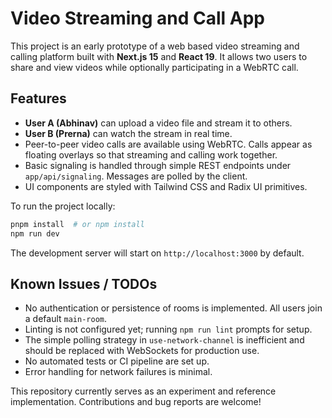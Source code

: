# Video Streaming and Call App

This project is an early prototype of a web based video streaming and calling platform built with **Next.js 15** and **React 19**. It allows two users to share and view videos while optionally participating in a WebRTC call.

## Features

- **User A (Abhinav)** can upload a video file and stream it to others.
- **User B (Prerna)** can watch the stream in real time.
- Peer-to-peer video calls are available using WebRTC. Calls appear as floating overlays so that streaming and calling work together.
- Basic signaling is handled through simple REST endpoints under `app/api/signaling`. Messages are polled by the client.
- UI components are styled with Tailwind CSS and Radix UI primitives.

To run the project locally:

```bash
pnpm install  # or npm install
npm run dev
```

The development server will start on `http://localhost:3000` by default.

## Known Issues / TODOs

- No authentication or persistence of rooms is implemented. All users join a default `main-room`.
- Linting is not configured yet; running `npm run lint` prompts for setup.
- The simple polling strategy in `use-network-channel` is inefficient and should be replaced with WebSockets for production use.
- No automated tests or CI pipeline are set up.
- Error handling for network failures is minimal.

This repository currently serves as an experiment and reference implementation. Contributions and bug reports are welcome!
